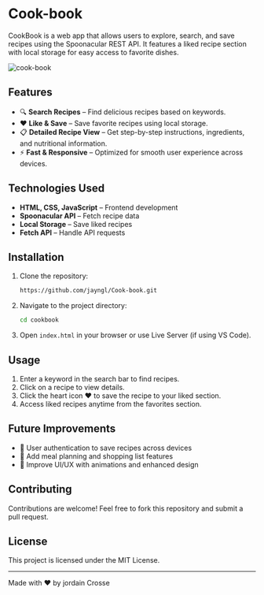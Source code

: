 # Cook-book

CookBook is a web app that allows users to explore, search, and save recipes using the Spoonacular REST API. It features a liked recipe section with local storage for easy access to favorite dishes.

![cook-book](https://github.com/user-attachments/assets/6eb3ebea-ad5d-498f-8a4f-795fa53d86a5)


## Features

- 🔍 **Search Recipes** – Find delicious recipes based on keywords.
- ❤️ **Like & Save** – Save favorite recipes using local storage.
- 📋 **Detailed Recipe View** – Get step-by-step instructions, ingredients, and nutritional information.
- ⚡ **Fast & Responsive** – Optimized for smooth user experience across devices.

## Technologies Used

- **HTML, CSS, JavaScript** – Frontend development
- **Spoonacular API** – Fetch recipe data
- **Local Storage** – Save liked recipes
- **Fetch API** – Handle API requests

## Installation

1. Clone the repository:
   ```sh
   https://github.com/jayngl/Cook-book.git
   ```
2. Navigate to the project directory:
   ```sh
   cd cookbook
   ```
3. Open `index.html` in your browser or use Live Server (if using VS Code).

## Usage

1. Enter a keyword in the search bar to find recipes.
2. Click on a recipe to view details.
3. Click the heart icon ❤️ to save the recipe to your liked section.
4. Access liked recipes anytime from the favorites section.

## Future Improvements

- 🔹 User authentication to save recipes across devices
- 🔹 Add meal planning and shopping list features
- 🔹 Improve UI/UX with animations and enhanced design

## Contributing

Contributions are welcome! Feel free to fork this repository and submit a pull request.

## License

This project is licensed under the MIT License.

---
Made with ❤️ by jordain Crosse


